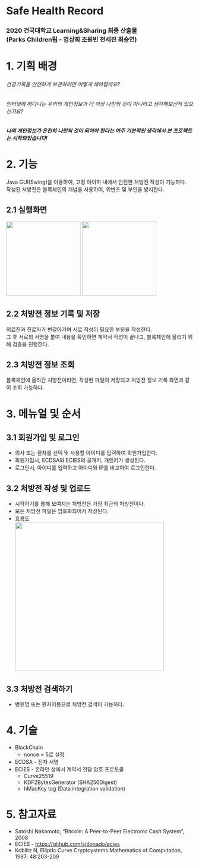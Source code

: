 # Safe Health Record

### 2020 건국대학교 Learning&Sharing 최종 산출물<br>(Parks Children팀 - 염상희 조원빈 천세진 최승연)

# 1. 기획 배경
###### 건강기록을 안전하게 보관하려면 어떻게 해야할까요?
###### 인터넷에 떠다니는 우리의 개인정보가 더 이상 나만의 것이 아니라고 생각해보신적 있으신가요?

##### 나의 개인정보가 온전히 나만의 것이 되어야 한다는 아주 기본적인 생각에서 본 프로젝트는 시작되었습니다!

# 2. 기능
Java GUI(Swing)을 이용하여, 고정 아이피 내에서 안전한 처방전 작성이 가능하다.
<br>작성된 처방전은 블록체인의 개념을 사용하여, 위변조 및 부인을 방지한다.
## 2.1 실행화면
<div>
<img src = "https://user-images.githubusercontent.com/39792772/86442075-2ab4ac00-bd48-11ea-9c8e-e8691345c446.JPG" width="200px"></img>
<img src = "https://user-images.githubusercontent.com/39792772/86441058-9138ca80-bd46-11ea-9fbb-f76c6ff39926.JPG" width="200px"></img>
</div>

## 2.2 처방전 정보 기록 및 저장
의료진과 진료자가 번갈아가며 서로 작성이 필요한 부분을 작성한다.
<br> 그 후 서로의 서명을 붙여 내용을 확인하면 계약서 작성이 끝나고, 블록체인에 올리기 위해 검증을 진행한다.
## 2.3 처방전 정보 조회
블록체인에 올라간 처방전이라면, 작성된 파일이 저장되고 처방전 정보 기록 화면과 같이 조회 가능하다.

# 3. 메뉴얼 및 순서
## 3.1 회원가입 및 로그인
- 의사 또는 환자를 선택 및 사용할 아이디를 입력하여 회원가입한다.
- 회원가입시, ECDSA와 ECIES의 공개키, 개인키가 생성된다.
- 로그인시, 아이디를 입력하고 아이디와 IP를 비교하여 로그인한다.
## 3.2 처방전 작성 및 업로드
- 시작하기를 통해 보여지는 처방전은 가장 최근의 처방전이다.
- 모든 처방전 파일은 암호화되어서 저장된다.
- 흐름도
<br><img src = "https://user-images.githubusercontent.com/39792772/86505896-fce16d00-be04-11ea-9ebb-e9be728e43b7.png" width = "400px" ></img>
## 3.3 처방전 검색하기
- 병원명 또는 환자이름으로 처방전 검색이 가능하다.

# 4. 기술
* BlockChain
  * nonce = 5로 설정
* ECDSA - 전자 서명
* ECIES - 온라인 상에서 계약서 전달 암호 프로토콜
  * Curve25519
  * KDF2BytesGenerator (SHA256Digest)
  * hMacKey tag (Data integration validation)

# 5. 참고자료
* Satoshi Nakamoto, “Bitcoin: A Peer-to-Peer Electronic Cash System”, 2008
* ECIES - https://github.com/sjdonado/ecies
* Koblitz N, Elliptic Curve Cryptoystems Mathematics of Computation, 1987; 48:203-209
